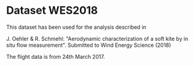# Dataset WES2018

This dataset has been used for the analysis described in 

J. Oehler & R. Schmehl: "Aerodynamic characterization of a soft kite by in situ flow measurement". Submitted to Wind Energy Science (2018)

The flight data is from 24th March 2017.